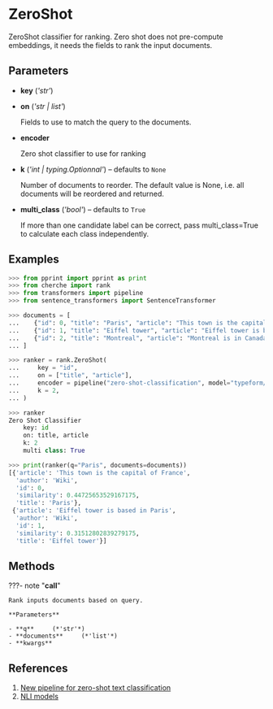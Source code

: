 # ZeroShot

ZeroShot classifier for ranking. Zero shot does not pre-compute embeddings, it needs the fields to rank the input documents.



## Parameters

- **key** (*'str'*)

- **on** (*'str | list'*)

    Fields to use to match the query to the documents.

- **encoder**

    Zero shot classifier to use for ranking

- **k** (*'int | typing.Optionnal'*) – defaults to `None`

    Number of documents to reorder. The default value is None, i.e. all documents will be reordered and returned.

- **multi_class** (*'bool'*) – defaults to `True`

    If more than one candidate label can be correct, pass multi_class=True to calculate each class independently.



## Examples

```python
>>> from pprint import pprint as print
>>> from cherche import rank
>>> from transformers import pipeline
>>> from sentence_transformers import SentenceTransformer

>>> documents = [
...    {"id": 0, "title": "Paris", "article": "This town is the capital of France", "author": "Wiki"},
...    {"id": 1, "title": "Eiffel tower", "article": "Eiffel tower is based in Paris", "author": "Wiki"},
...    {"id": 2, "title": "Montreal", "article": "Montreal is in Canada.", "author": "Wiki"},
... ]

>>> ranker = rank.ZeroShot(
...     key = "id",
...     on = ["title", "article"],
...     encoder = pipeline("zero-shot-classification", model="typeform/distilbert-base-uncased-mnli"),
...     k = 2,
... )

>>> ranker
Zero Shot Classifier
    key: id
    on: title, article
    k: 2
    multi class: True

>>> print(ranker(q="Paris", documents=documents))
[{'article': 'This town is the capital of France',
  'author': 'Wiki',
  'id': 0,
  'similarity': 0.44725653529167175,
  'title': 'Paris'},
 {'article': 'Eiffel tower is based in Paris',
  'author': 'Wiki',
  'id': 1,
  'similarity': 0.31512802839279175,
  'title': 'Eiffel tower'}]
```

## Methods

???- note "__call__"

    Rank inputs documents based on query.

    **Parameters**

    - **q**     (*'str'*)    
    - **documents**     (*'list'*)    
    - **kwargs**    
    
## References

1. [New pipeline for zero-shot text classification](https://discuss.huggingface.co/t/new-pipeline-for-zero-shot-text-classification/681)
2. [NLI models](https://huggingface.co/models?pipeline_tag=zero-shot-classification&sort=downloads)

